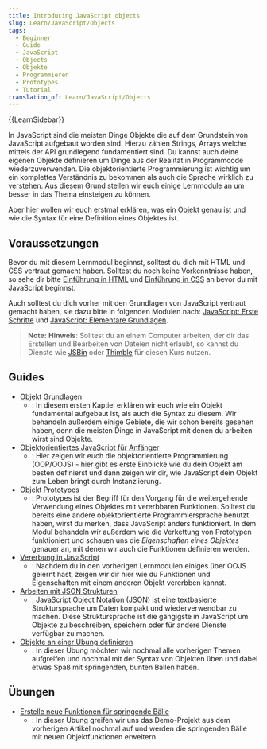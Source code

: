 ```yaml
---
title: Introducing JavaScript objects
slug: Learn/JavaScript/Objects
tags:
  - Beginner
  - Guide
  - JavaScript
  - Objects
  - Objekte
  - Programmieren
  - Prototypes
  - Tutorial
translation_of: Learn/JavaScript/Objects
---
```

{{LearnSidebar}}

In JavaScript sind die meisten Dinge Objekte die auf dem Grundstein von JavaScript aufgebaut worden sind. Hierzu zählen Strings, Arrays welche mittels der API grundlegend fundamentiert sind. Du kannst auch deine eigenen Objekte definieren um Dinge aus der Realität in Programmcode wiederzuverwenden. Die objektorientierte Programmierung ist wichtig um ein komplettes Verständnis zu bekommen als auch die Sprache wirklich zu verstehen. Aus diesem Grund stellen wir euch einige Lernmodule an um besser in das Thema einsteigen zu können.

Aber hier wollen wir euch erstmal erklären, was ein Objekt genau ist und wie die Syntax für eine Definition eines Objektes ist.

## Voraussetzungen

Bevor du mit diesem Lernmodul beginnst, solltest du dich mit HTML und CSS vertraut gemacht haben. Solltest du noch keine Vorkenntnisse haben, so sehe dir bitte [Einführung in HTML](/de/docs/Web/Guide/HTML/Introduction) und [Einführung in CSS](/de/docs/Learn/CSS/Introduction_to_CSS) an bevor du mit JavaScript beginnst.

Auch solltest du dich vorher mit den Grundlagen von JavaScript vertraut gemacht haben, sie dazu bitte in folgenden Modulen nach: [JavaScript: Erste Schritte](/de/docs/Learn/JavaScript/First_steps) und [JavaScript: Elementare Grundlagen](/de/docs/Learn/JavaScript/Building_blocks).

> **Note:** **Hinweis**: Solltest du an einem Computer arbeiten, der dir das Erstellen und Bearbeiten von Dateien nicht erlaubt, so kannst du Dienste wie [JSBin](http://jsbin.com/) oder [Thimble](https://thimble.mozilla.org/) für diesen Kurs nutzen.

## Guides

- [Objekt Grundlagen](/de/docs/Learn/JavaScript/Objects/Basics)
  - : In diesem ersten Kaptiel erklären wir euch wie ein Objekt fundamental aufgebaut ist, als auch die Syntax zu diesem. Wir behandeln außerdem einige Gebiete, die wir schon bereits gesehen haben, denn die meisten Dinge in JavaScript mit denen du arbeiten wirst sind Objekte.
- [Objektorientiertes JavaScript für Anfänger](/de/docs/Learn/JavaScript/Objects/Object-oriented_JS)
  - : Hier zeigen wir euch die objektorientierte Programmierung (OOP/OOJS) - hier gibt es erste Einblicke wie du dein Objekt am besten definierst und dann zeigen wir dir, wie JavaScript dein Objekt zum Leben bringt durch Instanziierung.
- [Objekt Prototypes](/de/docs/Learn/JavaScript/Objects/Object_prototypes)
  - : Prototypes ist der Begriff für den Vorgang für die weitergehende Verwendung eines Objektes mit vererbbaren Funktionen. Solltest du bereits eine andere objektorientierte Programmiersprache benutzt haben, wirst du merken, dass JavaScript anders funktioniert. In dem Modul behandeln wir außerdem wie die Verkettung von Prototypen funktioniert und schauen uns die _Eigenschaften eines Objektes_ genauer an, mit denen wir auch die Funktionen definieren werden.
- [Vererbung in JavaScript](/de/docs/Learn/JavaScript/Objects/Inheritance)
  - : Nachdem du in den vorherigen Lernmodulen einiges über OOJS gelernt hast, zeigen wir dir hier wie du Funktionen und Eigenschaften mit einem anderen Objekt vererbben kannst.
- [Arbeiten mit JSON Strukturen](/de/docs/Learn/JavaScript/Objects/JSON)
  - : JavaScript Object Notation (JSON) ist eine textbasierte Struktursprache um Daten kompakt und wiederverwendbar zu machen. Diese Struktursprache ist die gängigste in JavaScript um Objekte zu beschreiben, speichern oder für andere Dienste verfügbar zu machen.
- [Objekte an einer Übung definieren](/de/docs/Learn/JavaScript/Objects/Object_building_practice)
  - : In dieser Übung möchten wir nochmal alle vorherigen Themen aufgreifen und nochmal mit der Syntax von Objekten üben und dabei etwas Spaß mit springenden, bunten Bällen haben.

## Übungen

- [Erstelle neue Funktionen für springende Bälle](/de/docs/Learn/JavaScript/Objects/Adding_bouncing_balls_features)
  - : In dieser Übung greifen wir uns das Demo-Projekt aus dem vorherigen Artikel nochmal auf und werden die springenden Bälle mit neuen Objektfunktionen erweitern.

